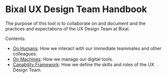 # Bixal UX Design Team Handbook
The purpose of this tool is to collaborate on and document and the practices and expectations of the UX Design Team at Bixal.

Contents:
- [On Humans](humans.md): How we interact with our immediate teammates and other colleagues.
- [On Machines](machines.md): How we manage our digital tools.
- [Capability Framework](capability-framework/about-this-framework.md): How we define the skills and roles of the UX Design Team.
